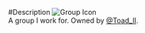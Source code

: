 #Description
![Group Icon](/Images/ScorchedEnt.png)<br>
A group I work for. Owned by [@Toad_II](https://www.roblox.com/users/1219680803/profile).